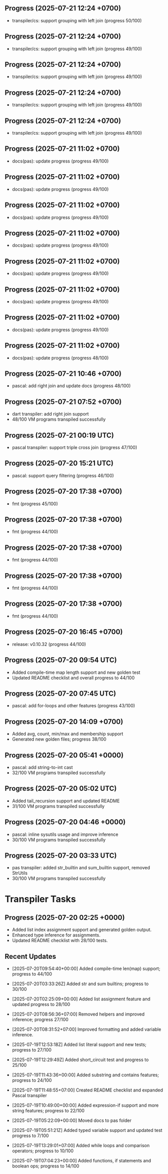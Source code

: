 ## Progress (2025-07-21 12:24 +0700)
- transpiler/cs: support grouping with left join (progress 50/100)

## Progress (2025-07-21 12:24 +0700)
- transpiler/cs: support grouping with left join (progress 49/100)

## Progress (2025-07-21 12:24 +0700)
- transpiler/cs: support grouping with left join (progress 49/100)

## Progress (2025-07-21 12:24 +0700)
- transpiler/cs: support grouping with left join (progress 49/100)

## Progress (2025-07-21 12:24 +0700)
- transpiler/cs: support grouping with left join (progress 49/100)

## Progress (2025-07-21 11:02 +0700)
- docs(pas): update progress (progress 49/100)

## Progress (2025-07-21 11:02 +0700)
- docs(pas): update progress (progress 49/100)

## Progress (2025-07-21 11:02 +0700)
- docs(pas): update progress (progress 49/100)

## Progress (2025-07-21 11:02 +0700)
- docs(pas): update progress (progress 49/100)

## Progress (2025-07-21 11:02 +0700)
- docs(pas): update progress (progress 49/100)

## Progress (2025-07-21 11:02 +0700)
- docs(pas): update progress (progress 49/100)

## Progress (2025-07-21 11:02 +0700)
- docs(pas): update progress (progress 49/100)

## Progress (2025-07-21 11:02 +0700)
- docs(pas): update progress (progress 48/100)

## Progress (2025-07-21 10:46 +0700)
- pascal: add right join and update docs (progress 48/100)

## Progress (2025-07-21 07:52 +0700)
- dart transpiler: add right join support
- 48/100 VM programs transpiled successfully

## Progress (2025-07-21 00:19 UTC)
- pascal transpiler: support triple cross join (progress 47/100)

## Progress (2025-07-20 15:21 UTC)
- pascal: support query filtering (progress 46/100)

## Progress (2025-07-20 17:38 +0700)
- fmt (progress 45/100)

## Progress (2025-07-20 17:38 +0700)
- fmt (progress 44/100)

## Progress (2025-07-20 17:38 +0700)
- fmt (progress 44/100)

## Progress (2025-07-20 17:38 +0700)
- fmt (progress 44/100)

## Progress (2025-07-20 17:38 +0700)
- fmt (progress 44/100)

## Progress (2025-07-20 16:45 +0700)
- release: v0.10.32 (progress 44/100)

## Progress (2025-07-20 09:54 UTC)
- Added compile-time map length support and new golden test
- Updated README checklist and overall progress to 44/100

## Progress (2025-07-20 07:45 UTC)
- pascal: add for-loops and other features (progress 43/100)

## Progress (2025-07-20 14:09 +0700)
- Added avg, count, min/max and membership support
- Generated new golden files; progress 38/100

## Progress (2025-07-20 05:41 +0000)
- pascal: add string-to-int cast
- 32/100 VM programs transpiled successfully

## Progress (2025-07-20 05:02 UTC)
- Added tail_recursion support and updated README
- 31/100 VM programs transpiled successfully

## Progress (2025-07-20 04:46 +0000)
- pascal: inline sysutils usage and improve inference
- 30/100 VM programs transpiled successfully

## Progress (2025-07-20 03:33 UTC)
- pas transpiler: added str_builtin and sum_builtin support, removed StrUtils
- 30/100 VM programs transpiled successfully

# Transpiler Tasks

## Progress (2025-07-20 02:25 +0000)
- Added list index assignment support and generated golden output.
- Enhanced type inference for assignments.
- Updated README checklist with 28/100 tests.

## Recent Updates
- [2025-07-20T09:54:40+00:00] Added compile-time len(map) support; progress to 44/100
- [2025-07-20T03:33:26Z] Added str and sum builtins; progress to 30/100
- [2025-07-20T02:25:09+00:00] Added list assignment feature and updated progress to 28/100
- [2025-07-20T08:56:36+07:00] Removed helpers and improved inference; progress 27/100
- [2025-07-20T08:31:52+07:00] Improved formatting and added variable inference.
- [2025-07-19T12:53:18Z] Added list literal support and new tests; progress to 27/100
- [2025-07-19T12:29:49Z] Added short_circuit test and progress to 25/100
- [2025-07-19T11:43:36+00:00] Added substring and contains features; progress to 24/100
- [2025-07-19T11:48:55+07:00] Created README checklist and expanded Pascal transpiler

- [2025-07-19T10:49:00+00:00] Added expression-if support and more string features; progress to 22/100

- [2025-07-19T05:22:09+00:00] Moved docs to pas folder
- [2025-07-19T05:51:21Z] Added typed variable support and updated test progress to 7/100
- [2025-07-19T13:29:01+07:00] Added while loops and comparison operators; progress to 10/100
- [2025-07-19T07:04:23+00:00] Added functions, if statements and boolean ops; progress to 14/100
